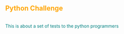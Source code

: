 <H2 style="color: orange;">Python Challenge</H2> <br>
<label style="color: teal;">This is about a set of tests to the python programmers </label>
